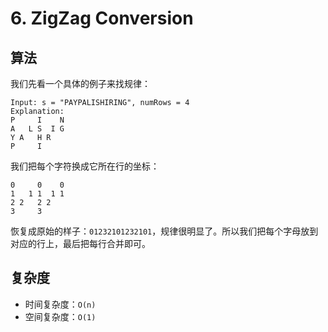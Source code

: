 # 6. ZigZag Conversion
## 算法
我们先看一个具体的例子来找规律：
```
Input: s = "PAYPALISHIRING", numRows = 4
Explanation:
P     I    N
A   L S  I G
Y A   H R
P     I
```

我们把每个字符换成它所在行的坐标：
```
0     0    0
1   1 1  1 1
2 2   2 2
3     3
```

恢复成原始的样子：`01232101232101`，规律很明显了。所以我们把每个字母放到对应的行上，最后把每行合并即可。

## 复杂度
- 时间复杂度：`O(n)`
- 空间复杂度：`O(1)`

